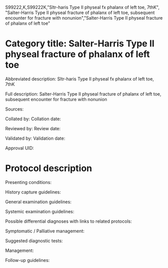 S99222,K,S99222K,"Sltr-haris Type II physeal fx phalanx of left toe, 7thK", "Salter-Harris Type II physeal fracture of phalanx of left toe, subsequent encounter for fracture with nonunion","Salter-Harris Type II physeal fracture of phalanx of left toe"
# Category title: Salter-Harris Type II physeal fracture of phalanx of left toe

Abbreviated description: Sltr-haris Type II physeal fx phalanx of left toe, 7thK

Full description: Salter-Harris Type II physeal fracture of phalanx of left toe, subsequent encounter for fracture with nonunion

Sources:

Collated by:
Collation date:

Reviewed by:
Review date:

Validated by:
Validation date:

Approval UID:

# Protocol description

Presenting conditions:

History capture guidelines:

General examination guidelines:

Systemic examination guidelines:

Possible differential diagnoses with links to related protocols:

Symptomatic / Palliative management:

Suggested diagnostic tests:

Management:

Follow-up guidelines:
